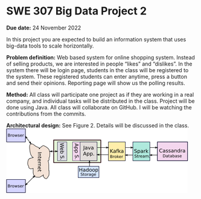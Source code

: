 # SWE 307 Big Data Project 2
**Due date:** 24 November 2022

In this project you are expected to build an information system that uses big-data tools to scale horizontally.

**Problem definition:** Web based system for online shopping system. Instead of selling products, we are interested in people “likes” and “dislikes”. In the system there will be login page, students in the class will be registered to the system. These registered students can enter anytime, press a button and send their opinions. Reporting page will show us the polling results.

**Method:** All class will participate one project as if they are working in a real company, and individual tasks will be distributed in the class. Project will be done using Java. All class will collaborate on GitHub. I will be watching the contributions from the commits.

**Architectural design:** See Figure 2. Details will be discussed in the class.
<br>
![Project architecture.](pro22.png)
